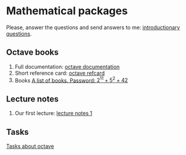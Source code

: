 # Mathematical packages

Please, answer the questions and send answers to me: [introductionary questions](form.html).

## Octave books

1. Full documentation: [octave documentation](https://octave.org/octave.pdf)
2. Short reference card: [octave refcard](http://folk.ntnu.no/joern/itgk/refcard-a4.pdf)
3. Books [A list of books. Password: $2^{11}+5^2+42$](https://yadi.sk/d/jVorBlW1ANh_OA)

## Lecture notes

1. Our first lecture: [lecture notes 1](http://nbviewer.jupyter.org/github/iposov/students-site/blob/master/21fall/comp_tools_in_edu/lecture1-octave-basics.ipynb)

## Tasks

[Tasks about octave](tasks-octave.md)
